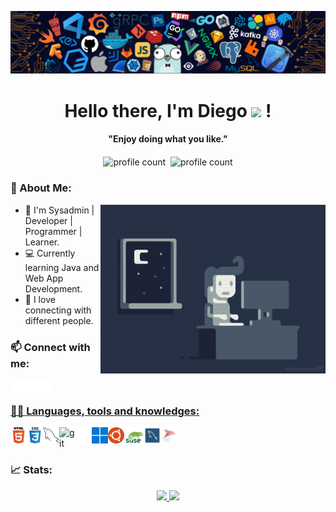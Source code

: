 ![banner_github](./images/header.png)

<p>
  <h1 align="center"><b>Hello there, I'm Diego <img src="https://github.com/TheDudeThatCode/TheDudeThatCode/blob/master/Assets/Hi.gif" width="30px"> !</b></h1>
</p>

<p>
  <h4 align="center"><b>"Enjoy doing what you like."</b></h4>
</p>

<p align="center">
    <img align="center" alt="profile count" src="https://komarev.com/ghpvc/?username=diegxalv&color=blue" />&nbsp; 
    <img align="center" alt="profile count" src="https://img.shields.io/github/followers/diegxalv?label=follow&style=social" />

  
</p>

### 🚀 About Me:

<img align="right" height="270px" alt="GIF" src="./images/coding.gif" />

- 🌱 I'm Sysadmin | Developer | Programmer | Learner.
- 💻 Currently learning Java and Web App Development. 
- 🙌 I love connecting with different people.


### 📫 Connect with me:
<div>
<a href="https://www.linkedin.com/in/juan-diego-mesa-%C3%A1lvarez-a42a791b0/" target="_blank"><img align="left" alt="Diegxalv | LinkedIn" width="22px" src="./images/linkedin.png" />
<a href="https://instagram.com/diegxalv" target="_blank"><img align="left" alt="Diegxalv | Instagram" width="22px" src="./images/insta.png" />
<a href="https://twitter.com/diegxalv" target="_blank"><img align="left" alt="Diegxalv | Twitter" width="22px" src="./images/twitter.png" />
</div>
<br />

### 👨‍💻 Languages, tools and knowledges:

<a href="https://www.w3.org/html/" target="_blank"><img align="left" alt="HTML5" width="26px" src="./images/html.png" /></a>
<a href="https://www.w3schools.com/css/" target="_blank"><img align="left" alt="CSS3" width="26px" src="./images/css.png" /></a>
<a href="https://www.w3schools.com/css/" target="_blank"><img align="left" alt="MySQL" width="26px" src="./images/mysql.png" /></a>
<a href="https://git-scm.com/" target="_blank"> <img align="left" alt="git" width="26px" src="https://www.vectorlogo.zone/logos/git-scm/git-scm-icon.svg"/> </a>
<img align="left" alt="GitHub" width="26px" src="./images/github.png" />
<a href="https://www.microsoft.com/es-es" target="_blank"><img align="left" alt="Windows" width="26px" src="./images/windows11.png" /></a>
<a href="https://ubuntu.com" target="_blank"><img align="left" alt="ubuntu" width="26px" src="./images/ubuntu.png" /></a>
<a href="https://www.opensuse.org/" target="_blank"><img align="left" alt="openSUSE" width="32px" src="./images/opensuse.png" /></a>
<a href="https://www.mysql.com/products/workbench/" target="_blank"><img align="left" alt="MySQL Workbench" width="26px" src="./images/mysqlworkbench.png" /></a>
<a href="https://www.mysql.com/products/workbench/" target="_blank"><img align="left" alt="Microsoft SQL Server" width="26px" src="./images/microsoft_sql_server.png" /></a>

<br />
<br />

### 📈 Stats:
  
<p align="center">
<a href="https://github.com/diegxalv">
<img height="160em" src="https://github-readme-stats.vercel.app/api?username=diegxalv&theme=gotham&show_icons=true" />
</a>
<a href="https://github.com/diegxalv">
<img height="160em" src="https://github-readme-stats.vercel.app/api/top-langs/?username=diegxalv&theme=gotham" />
</a>
</p>

<!--
### Softwares:

<img align="left" alt="Visual Studio Code" width="26px" src="https://raw.githubusercontent.com/github/explore/80688e429a7d4ef2fca1e82350fe8e3517d3494d/topics/visual-studio-code/visual-studio-code.png" />
<a href="https://www.adobe.com/products/xd.html" target="_blank"> <img align="left" alt="XD" width="26px" src="https://github.com/Aakarsh-B/trying-repos/blob/master/adobexd.png?raw=true"/> </a> 
<a href="https://www.adobe.com/in/products/illustrator.html" target="_blank"> <img align="left" alt="Illustrator" width="26px" src="https://github.com/Aakarsh-B/trying-repos/blob/master/illustrator.png?raw=true"/> </a> 
<a href="https://www.photoshop.com/en" target="_blank"> <img align="left" alt="Photoshop" width="26px" src="https://github.com/Aakarsh-B/trying-repos/blob/master/photoshop.png?raw=true"/> </a>
<a href="https://www.blender.org" target="_blank"> <img align="left" alt="Photoshop" width="26px" src="https://github.com/Aakarsh-B/trying-repos/blob/master/blender.png?raw=true"/> </a>


<br />
<br />

---

### Escuchando ahora 🎧

[![Spotify](https://github-readme-remake.vercel.app/api/spotify)](https://open.spotify.com/user/1137352220)
<br/>
---


**diegxalv/diegxalv** is a ✨ _special_ ✨ repository because its `README.md` (this file) appears on your GitHub profile.

Here are some ideas to get you started:

- 🔭 I’m currently working on ...
- 🌱 I’m currently learning ...
- 👯 I’m looking to collaborate on ...
- 🤔 I’m looking for help with ...
- 💬 Ask me about ...
- 📫 How to reach me: ...
- 😄 Pronouns: ...
- ⚡ Fun fact: ...
-->
